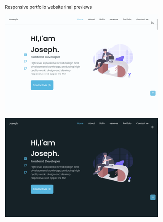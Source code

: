 Responsive portfolio website final previews


![Alt text](assets/img/previews/progress1.png?raw=true)

![Alt text](assets/img/previews/progress2.png?raw=true)




